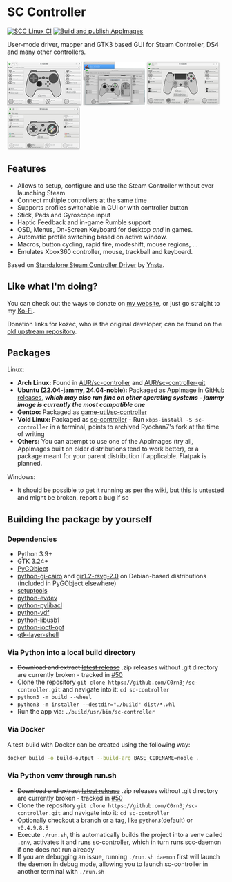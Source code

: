# SC Controller

[![SCC Linux CI](https://github.com/C0rn3j/sc-controller/actions/workflows/scc-linux.yml/badge.svg?branch=python3)](https://github.com/C0rn3j/sc-controller/actions/workflows/scc-linux.yml)
[![Build and publish AppImages](https://github.com/C0rn3j/sc-controller/actions/workflows/appimage.yml/badge.svg?event=release)](https://github.com/C0rn3j/sc-controller/actions/workflows/appimage.yml)

User-mode driver, mapper and GTK3 based GUI for Steam Controller, DS4 and many other controllers.

[![screenshot1](docs/screenshot1-tn.png?raw=true)](docs/screenshot1.png?raw=true)
[![screenshot2](docs/screenshot2-tn.png?raw=true)](docs/screenshot2.png?raw=true)
[![screenshot3](docs/screenshot3-tn.png?raw=true)](docs/screenshot3.png?raw=true)
[![screenshot3](docs/screenshot4-tn.png?raw=true)](docs/screenshot4.png?raw=true)

## Features
- Allows to setup, configure and use the Steam Controller without ever launching Steam
- Connect multiple controllers at the same time
- Supports profiles switchable in GUI or with controller button
- Stick, Pads and Gyroscope input
- Haptic Feedback and in-game Rumble support
- OSD, Menus, On-Screen Keyboard for desktop *and* in games.
- Automatic profile switching based on active window.
- Macros, button cycling, rapid fire, modeshift, mouse regions, …
- Emulates Xbox360 controller, mouse, trackball and keyboard.

Based on [Standalone Steam Controller Driver](https://github.com/ynsta/steamcontroller) by [Ynsta](https://github.com/ynsta).

## Like what I'm doing?

You can check out the ways to donate on [my website](https://rys.rs/donate), or just go straight to my [Ko-Fi](https://ko-fi.com/martinrys).

Donation links for kozec, who is the original developer, can be found on the [old upstream repository](https://github.com/kozec/sc-controller?tab=readme-ov-file#like-what-im-doing).

## Packages

Linux:
  - **Arch Linux:** Found in [AUR/sc-controller](https://aur.archlinux.org/packages/sc-controller/) and [AUR/sc-controller-git](https://aur.archlinux.org/packages/sc-controller-git/)
  - **Ubuntu (22.04-jammy, 24.04-noble):** Packaged as AppImage in [GitHub releases](https://github.com/C0rn3j/sc-controller/releases), ***which may also run fine on other operating systems - jammy image is currently the most compatible one***
  - **Gentoo:** Packaged as [game-util/sc-controller](https://packages.gentoo.org/packages/games-util/sc-controller)
  - **Void Linux:** Packaged as [sc-controller](https://github.com/void-linux/void-packages/blob/master/srcpkgs/sc-controller/template) - Run `xbps-install -S sc-controller` in a terminal, points to archived Ryochan7's fork at the time of writing
  - **Others:** You can attempt to use one of the AppImages (try all, AppImages built on older distributions tend to work better), or a package meant for your parent distribution if applicable. Flatpak is planned.

Windows:
  - It should be possible to get it running as per the [wiki](https://github.com/C0rn3j/sc-controller/wiki/Running-SC-Controller-on-Windows), but this is untested and might be broken, report a bug if so


## Building the package by yourself

### Dependencies
  - Python 3.9+
  - GTK 3.24+
  - [PyGObject](https://live.gnome.org/PyGObject)
  - [python-gi-cairo](https://packages.debian.org/sid/python-gi-cairo) and [gir1.2-rsvg-2.0](https://packages.debian.org/sid/gir1.2-rsvg-2.0) on Debian-based distributions (included in PyGObject elsewhere)
  - [setuptools](https://pypi.python.org/pypi/setuptools)
  - [python-evdev](https://python-evdev.readthedocs.io/en/latest/)
  - [python-pylibacl](http://pylibacl.k1024.org/)
  - [python-vdf](https://pypi.org/project/vdf/)
  - [python-libusb1](https://github.com/vpelletier/python-libusb1)
  - [python-ioctl-opt](https://pypi.org/project/ioctl-opt/)
  - [gtk-layer-shell](https://github.com/wmww/gtk-layer-shell)

### Via Python into a local build directory
  - ~~Download and extract [latest release](https://github.com/C0rn3j/sc-controller/releases/latest)~~ .zip releases without .git directory are currently broken - tracked in [#50](https://github.com/C0rn3j/sc-controller/issues/50)
  - Clone the repository `git clone https://github.com/C0rn3j/sc-controller.git` and navigate into it: `cd sc-controller`
  - `python3 -m build --wheel`
  - `python3 -m installer --destdir="./build" dist/*.whl`
  - Run the app via: `./build/usr/bin/sc-controller`


### Via Docker
A test build with Docker can be created using the following way:

```bash
docker build -o build-output --build-arg BASE_CODENAME=noble .
```

### Via Python venv through run.sh
  - ~~Download and extract [latest release](https://github.com/C0rn3j/sc-controller/releases/latest)~~ .zip releases without .git directory are currently broken - tracked in [#50](https://github.com/C0rn3j/sc-controller/issues/50)
  - Clone the repository `git clone https://github.com/C0rn3j/sc-controller.git` and navigate into it: `cd sc-controller`
  - Optionally checkout a branch or a tag, like `python3`(default) or `v0.4.9.8.8`
  - Execute `./run.sh`, this automatically builds the project into a venv called `.env`, activates it and runs sc-controller, which in turn runs scc-daemon if one does not run already
  - If you are debugging an issue, running `./run.sh daemon` first will launch the daemon in debug mode, allowing you to launch sc-controller in another terminal with `./run.sh`
